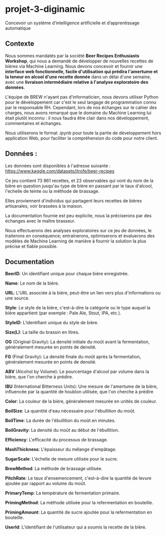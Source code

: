 # projet-3-diginamic

Concevoir un système d’intelligence artificielle et d’apprentissage automatique

## Contexte

Nous sommes mandatés par la socièté **Beer Recipes Enthusiasts Workshop**, qui nous a demandé de développer de nouvelles recettes de bières via Machine Learning. Nous devons concevoir et fournir une **interface web fonctionnelle, facile d'utilisation qui prédira l'amertume et la teneur en alcool d'une recette donnée** dans un délai d'une semaine, avec une **livraison intermédiaire relative à l'analyse exploratoire des données**.

L'équipe de BREW n'ayant pas d'informaticien, nous devons utiliser Python pour le développement car c'est le seul langage de programmation connu par le responsable RH. Cependant, lors de nos échanges sur le cahier des charges, nous avons remarqué que le domaine du Machine Learning lui était plutôt inconnu : il nous faudra être clair dans nos développement, commentaires et échanges.

Nous utiliserons le format .ipynb pour toute la partie de développement hors application Web, pour faciliter la compréhension du code pour notre client.

## Données :

Les données sont disponibles à l'adresse suivante : https://www.kaggle.com/datasets/jtrofe/beer-recipes

Ce jeu contient 73 861 recettes, et 23 observables qui vont du nom de la bière en question jusqu'au type de bière en passant par le taux d'alcool, l'echelle de teinte ou la méthode de brassage.

Elles proviennent d'individus qui partagent leurs recettes de bières artisanales, voir brassées à la maison.

La documentation fournie est peu explicite, nous la préciserons par des échanges avec le maître brasseur.

Nous effectuerons des analyses exploratoires sur ce jeu de données, le traiterons en conséquence; entraînerons, optimiserons et évaluerons des modèles de Machine Learning de manière à fournir la solution la plus précise et fiable possible.


## Documentation

**BeerID**: Un identifiant unique pour chaque bière enregistrée.

**Name**: Le nom de la bière.

**URL**: L'URL associée à la bière, peut-être un lien vers plus d'informations ou une source.

**Style**: Le style de la bière, c'est-à-dire la catégorie ou le type auquel la bière appartient (par exemple : Pale Ale, Stout, IPA, etc.).

**StyleID**: L'identifiant unique du style de bière.

**Size(L)**: La taille du brassin en litres.

**OG** (Original Gravity): La densité initiale du moût avant la fermentation, généralement mesurée en points de densité.

**FG** (Final Gravity): La densité finale du moût après la fermentation, généralement mesurée en points de densité.

**ABV** (Alcohol by Volume): Le pourcentage d'alcool par volume dans la bière, que l'on cherche à prédire.

**IBU** (International Bitterness Units): Une mesure de l'amertume de la bière, influencée par la quantité de houblon utilisée, que l'on cherche à prédire

**Color**: La couleur de la bière, généralement mesurée en unités de couleur.

**BoilSize**: La quantité d'eau nécessaire pour l'ébullition du moût.

**BoilTime**: La durée de l'ébullition du moût en minutes.

**BoilGravity**: La densité du moût au début de l'ébullition.

**Efficiency**: L'efficacité du processus de brassage.

**MashThickness**: L'épaisseur du mélange d'empâtage.

**SugarScale**: L'échelle de mesure utilisée pour le sucre.

**BrewMethod**: La méthode de brassage utilisée.

**PitchRate**: Le taux d'ensemencement, c'est-à-dire la quantité de levure ajoutée par rapport au volume du moût.

**PrimaryTemp**: La température de fermentation primaire.

**PrimingMethod**: La méthode utilisée pour la refermentation en bouteille.

**PrimingAmount**: La quantité de sucre ajoutée pour la refermentation en bouteille.

**UserId**: L'identifiant de l'utilisateur qui a soumis la recette de la bière.

